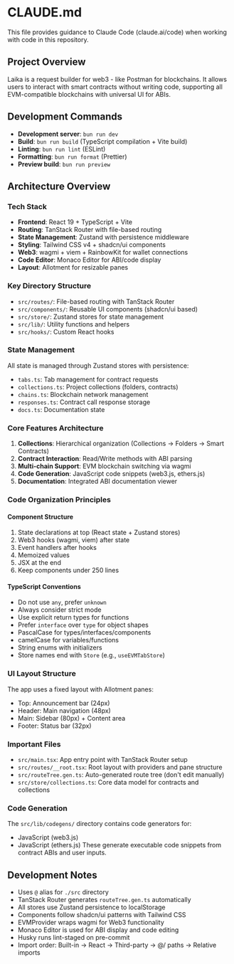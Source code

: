 # CLAUDE.md

This file provides guidance to Claude Code (claude.ai/code) when working with code in this repository.

## Project Overview

Laika is a request builder for web3 - like Postman for blockchains. It allows users to interact with smart contracts without writing code, supporting all EVM-compatible blockchains with universal UI for ABIs.

## Development Commands

- **Development server**: `bun run dev`
- **Build**: `bun run build` (TypeScript compilation + Vite build)
- **Linting**: `bun run lint` (ESLint)
- **Formatting**: `bun run format` (Prettier)
- **Preview build**: `bun run preview`

## Architecture Overview

### Tech Stack

- **Frontend**: React 19 + TypeScript + Vite
- **Routing**: TanStack Router with file-based routing
- **State Management**: Zustand with persistence middleware
- **Styling**: Tailwind CSS v4 + shadcn/ui components
- **Web3**: wagmi + viem + RainbowKit for wallet connections
- **Code Editor**: Monaco Editor for ABI/code display
- **Layout**: Allotment for resizable panes

### Key Directory Structure

- `src/routes/`: File-based routing with TanStack Router
- `src/components/`: Reusable UI components (shadcn/ui based)
- `src/store/`: Zustand stores for state management
- `src/lib/`: Utility functions and helpers
- `src/hooks/`: Custom React hooks

### State Management

All state is managed through Zustand stores with persistence:

- `tabs.ts`: Tab management for contract requests
- `collections.ts`: Project collections (folders, contracts)
- `chains.ts`: Blockchain network management
- `responses.ts`: Contract call response storage
- `docs.ts`: Documentation state

### Core Features Architecture

1. **Collections**: Hierarchical organization (Collections → Folders → Smart Contracts)
2. **Contract Interaction**: Read/Write methods with ABI parsing
3. **Multi-chain Support**: EVM blockchain switching via wagmi
4. **Code Generation**: JavaScript code snippets (web3.js, ethers.js)
5. **Documentation**: Integrated ABI documentation viewer

### Code Organization Principles

#### Component Structure

1. State declarations at top (React state + Zustand stores)
2. Web3 hooks (wagmi, viem) after state
3. Event handlers after hooks
4. Memoized values
5. JSX at the end
6. Keep components under 250 lines

#### TypeScript Conventions

- Do not use `any`, prefer `unknown`
- Always consider strict mode
- Use explicit return types for functions
- Prefer `interface` over `type` for object shapes
- PascalCase for types/interfaces/components
- camelCase for variables/functions
- String enums with initializers
- Store names end with `Store` (e.g., `useEVMTabStore`)

### UI Layout Structure

The app uses a fixed layout with Allotment panes:

- Top: Announcement bar (24px)
- Header: Main navigation (48px)
- Main: Sidebar (80px) + Content area
- Footer: Status bar (32px)

### Important Files

- `src/main.tsx`: App entry point with TanStack Router setup
- `src/routes/__root.tsx`: Root layout with providers and pane structure
- `src/routeTree.gen.ts`: Auto-generated route tree (don't edit manually)
- `src/store/collections.ts`: Core data model for contracts and collections

### Code Generation

The `src/lib/codegens/` directory contains code generators for:

- JavaScript (web3.js)
- JavaScript (ethers.js)
  These generate executable code snippets from contract ABIs and user inputs.

## Development Notes

- Uses `@` alias for `./src` directory
- TanStack Router generates `routeTree.gen.ts` automatically
- All stores use Zustand persistence to localStorage
- Components follow shadcn/ui patterns with Tailwind CSS
- EVMProvider wraps wagmi for Web3 functionality
- Monaco Editor is used for ABI display and code editing
- Husky runs lint-staged on pre-commit
- Import order: Built-in → React → Third-party → @/ paths → Relative imports

